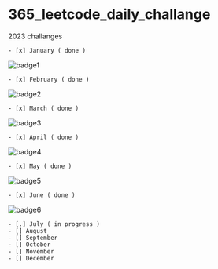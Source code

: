 # 365_leetcode_daily_challange


2023 challanges

    - [x] January ( done )


![badge1](https://leetcode.com/static/images/badges/2023/gif/2023-01.gif)


    - [x] February ( done )
    
![badge2](https://leetcode.com/static/images/badges/2023/gif/2023-02.gif)


    - [x] March ( done ) 
    
![badge3](https://leetcode.com/static/images/badges/2023/gif/2023-03.gif)
    

    - [x] April ( done ) 
    
![badge4](https://leetcode.com/static/images/badges/2023/gif/2023-04.gif)

    - [x] May ( done )
    
![badge5](https://leetcode.com/static/images/badges/2023/gif/2023-05.gif)

    - [x] June ( done )
    
![badge6](https://leetcode.com/static/images/badges/2023/gif/2023-06.gif)

    - [.] July ( in progress )
    - [] August 
    - [] September 
    - [] October
    - [] November
    - [] December
